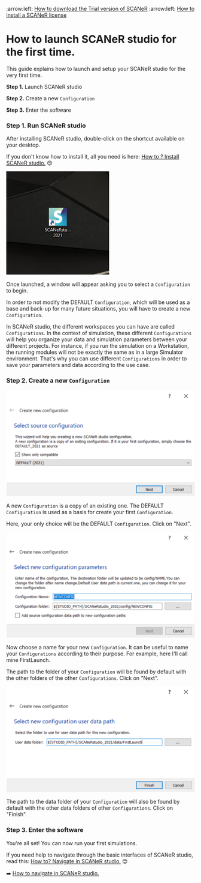 :arrow:left: [How to download the Trial version of SCANeR](../HT_Download_Trial_SCANeR/HT_Download_Trial_SCANeR.md)
:arrow:left: [How to install a SCANeR license](../HT_Install_SCANeR_license/Install_SCANeR_license.md)

# How to launch SCANeR studio for the first time.

This guide explains how to launch and setup your SCANeR studio for the very first time.

**Step 1.** Launch SCANeR studio

**Step 2.** Create a new `Configuration`

**Step 3.** Enter the software

### Step 1. Run SCANeR studio

After installing SCANeR studio, double-click on the shortcut available on your desktop.

If you don't know how to install it, all you need is here: [How to ? Install SCANeR studio.](../HT_Install_SCANeR_studio/HT_Install_SCANeR_studio.md) 😊

![IconDesktop](./assets/IconDesktop.PNG)

Once launched, a window will appear asking you to select a `Configuration` to begin.

In order to not modify the DEFAULT `Configuration`, which will be used as a base and back-up for many future situations, you will have to create a new `Configuration`.

In SCANeR studio, the different workspaces you can have are called `Configurations`. In the context of simulation, these different `Configurations` will help you organize your data and simulation parameters between your different projects. For instance, if you run the simulation on a Workstation, the running modules will not be exactly the same as in a large Simulator environment. That's why you can use different `Configurations` in order to save your parameters and data according to the use case.

### Step 2. Create a new `Configuration`

![CreateNewConfig](./assets/CreateNewConfig.PNG)

A new `Configuration` is a copy of an existing one. The DEFAULT `Configuration` is used as a basis for create your first `Configuration`.

Here, your only choice will be the DEFAULT `Configuration`. Click on "Next".

![NameConfig](./assets/NameConfig.PNG)

Now choose a name for your new `Configuration`. It can be useful to name your `Configurations` according to their purpose. For example, here I'll call mine FirstLaunch.

The path to the folder of your `Configuration` will be found by default with the other folders of the other `Configurations`. Click on "Next".

![DataPath](./assets/DataPath.PNG)

The path to the data folder of your `Configuration` will also be found by default with the other data folders of other `Configurations`. Click on "Finish".

### Step 3. Enter the software

You're all set! You can now run your first simulations.

If you need help to navigate through the basic interfaces of SCANeR studio, read this: [How to? Navigate in SCANeR studio.](../HT_Navigate/HT_Navigate.md) 😊

:arrow_right: [How to navigate in SCANeR studio.](../HT_Navigate/HT_Navigate.md)
